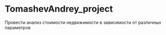 # TomashevAndrey_project
Провести анализ стоимости недвижимости в зависимости от различных параметров 
